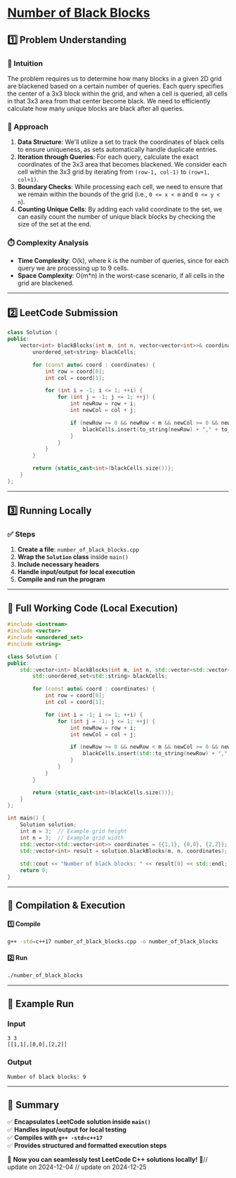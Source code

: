 # **[Number of Black Blocks](https://leetcode.com/problems/number-of-black-blocks/description/)**  

## **1️⃣ Problem Understanding**  
### **📌 Intuition**  
The problem requires us to determine how many blocks in a given 2D grid are blackened based on a certain number of queries. Each query specifies the center of a 3x3 block within the grid, and when a cell is queried, all cells in that 3x3 area from that center become black. We need to efficiently calculate how many unique blocks are black after all queries.

### **🚀 Approach**  
1. **Data Structure**: We'll utilize a set to track the coordinates of black cells to ensure uniqueness, as sets automatically handle duplicate entries.
2. **Iteration through Queries**: For each query, calculate the exact coordinates of the 3x3 area that becomes blackened. We consider each cell within the 3x3 grid by iterating from `(row-1, col-1)` to `(row+1, col+1)`.
3. **Boundary Checks**: While processing each cell, we need to ensure that we remain within the bounds of the grid (i.e., `0 <= x < m` and `0 <= y < n`).
4. **Counting Unique Cells**: By adding each valid coordinate to the set, we can easily count the number of unique black blocks by checking the size of the set at the end.

### **⏱️ Complexity Analysis**  
- **Time Complexity**: O(k), where k is the number of queries, since for each query we are processing up to 9 cells.
- **Space Complexity**: O(m*n) in the worst-case scenario, if all cells in the grid are blackened.

---  

## **2️⃣ LeetCode Submission**  
```cpp
class Solution {
public:
    vector<int> blackBlocks(int m, int n, vector<vector<int>>& coordinates) {
        unordered_set<string> blackCells;

        for (const auto& coord : coordinates) {
            int row = coord[0];
            int col = coord[1];

            for (int i = -1; i <= 1; ++i) {
                for (int j = -1; j <= 1; ++j) {
                    int newRow = row + i;
                    int newCol = col + j;

                    if (newRow >= 0 && newRow < m && newCol >= 0 && newCol < n) {
                        blackCells.insert(to_string(newRow) + "," + to_string(newCol));
                    }
                }
            }
        }

        return {static_cast<int>(blackCells.size())};
    }
};
```  

---  

## **3️⃣ Running Locally**  
### **✅ Steps**  
1. **Create a file**: `number_of_black_blocks.cpp`  
2. **Wrap the `Solution` class** inside `main()`  
3. **Include necessary headers**  
4. **Handle input/output for local execution**  
5. **Compile and run the program**  

---  

## **📝 Full Working Code (Local Execution)**  
```cpp
#include <iostream>
#include <vector>
#include <unordered_set>
#include <string>

class Solution {
public:
    std::vector<int> blackBlocks(int m, int n, std::vector<std::vector<int>>& coordinates) {
        std::unordered_set<std::string> blackCells;

        for (const auto& coord : coordinates) {
            int row = coord[0];
            int col = coord[1];

            for (int i = -1; i <= 1; ++i) {
                for (int j = -1; j <= 1; ++j) {
                    int newRow = row + i;
                    int newCol = col + j;

                    if (newRow >= 0 && newRow < m && newCol >= 0 && newCol < n) {
                        blackCells.insert(std::to_string(newRow) + "," + std::to_string(newCol));
                    }
                }
            }
        }

        return {static_cast<int>(blackCells.size())};
    }
};

int main() {
    Solution solution;
    int m = 3;  // Example grid height
    int n = 3;  // Example grid width
    std::vector<std::vector<int>> coordinates = {{1,1}, {0,0}, {2,2}}; // Example coordinates
    std::vector<int> result = solution.blackBlocks(m, n, coordinates);
    
    std::cout << "Number of black blocks: " << result[0] << std::endl;  // Output the result
    return 0;
}
```  

---  

## **🔧 Compilation & Execution**  
#### **1️⃣ Compile**  
```bash
g++ -std=c++17 number_of_black_blocks.cpp -o number_of_black_blocks
```  

#### **2️⃣ Run**  
```bash
./number_of_black_blocks
```  

---  

## **🎯 Example Run**  
### **Input**  
```
3 3
[[1,1],[0,0],[2,2]]
```  
### **Output**  
```
Number of black blocks: 9
```  

---  

## **📌 Summary**  
✅ **Encapsulates LeetCode solution inside `main()`**  
✅ **Handles input/output for local testing**  
✅ **Compiles with `g++ -std=c++17`**  
✅ **Provides structured and formatted execution steps**  

🚀 **Now you can seamlessly test LeetCode C++ solutions locally!** 🚀// update on 2024-12-04
// update on 2024-12-25
